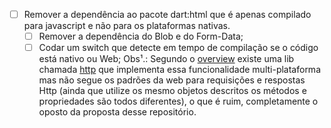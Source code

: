 - [ ] Remover a dependência ao pacote dart:html que é apenas compilado para javascript e não para os plataformas nativas.
    - [ ] Remover a dependência do Blob e do Form-Data;
    - [ ] Codar um switch que detecte em tempo de compilação se o código está nativo ou Web;
Obs¹.: Segundo o [overview](https://dart.dev/overview#native-platform) existe uma lib chamada [http](https://pub.dev/packages/http) que implementa essa funcionalidade multi-plataforma mas não segue os padrões da web para requisições e respostas Http (ainda que utilize os mesmo objetos descritos os métodos e propriedades são todos diferentes), o que é ruim, completamente o oposto da proposta desse repositório.